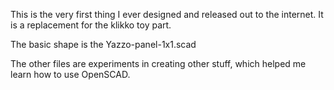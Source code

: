 This is the very first thing I ever designed and released out 
to the internet.  It is a replacement for the klikko toy part.

The basic shape is the Yazzo-panel-1x1.scad

The other files are experiments in creating other stuff, which 
helped me learn how to use OpenSCAD.